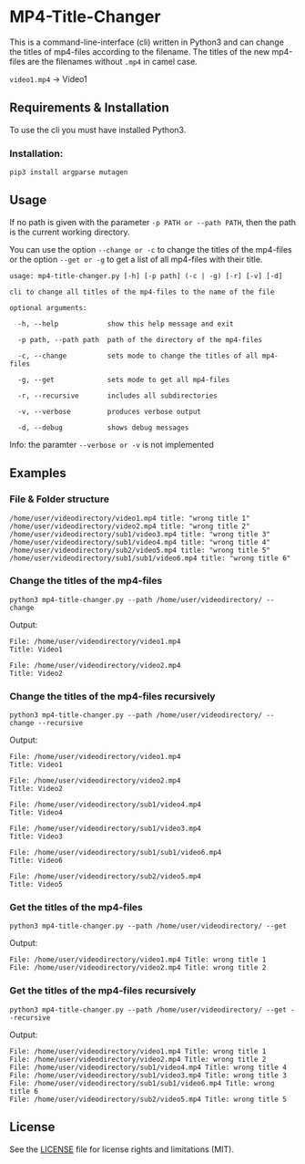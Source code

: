 # MP4-Title-Changer

This is a command-line-interface (cli) written in Python3 and can change the titles of mp4-files according to the filename. The titles of the new mp4-files are the filenames without `.mp4` in camel case.

`video1.mp4` -> Video1

## Requirements & Installation

To use the cli you must have installed Python3.

### Installation:

`pip3 install argparse mutagen`

## Usage

If no path is given with the parameter `-p PATH or --path PATH`, then the path is the current working directory.

You  can use the option `--change or -c` to change the titles of the mp4-files or the option `--get or -g` to get a list of all mp4-files with their title.

```
usage: mp4-title-changer.py [-h] [-p path] (-c | -g) [-r] [-v] [-d]

cli to change all titles of the mp4-files to the name of the file

optional arguments:

  -h, --help            show this help message and exit
  
  -p path, --path path  path of the directory of the mp4-files
  
  -c, --change          sets mode to change the titles of all mp4-files
  
  -g, --get             sets mode to get all mp4-files
  
  -r, --recursive       includes all subdirectories
  
  -v, --verbose         produces verbose output
  
  -d, --debug           shows debug messages
```

Info: the paramter `--verbose or -v` is not implemented
  
## Examples


### File & Folder structure
```
/home/user/videodirectory/video1.mp4 title: "wrong title 1"
/home/user/videodirectory/video2.mp4 title: "wrong title 2"
/home/user/videodirectory/sub1/video3.mp4 title: "wrong title 3"
/home/user/videodirectory/sub1/video4.mp4 title: "wrong title 4"
/home/user/videodirectory/sub2/video5.mp4 title: "wrong title 5"
/home/user/videodirectory/sub1/sub1/video6.mp4 title: "wrong title 6"
```

### Change the titles of the mp4-files
`python3 mp4-title-changer.py --path /home/user/videodirectory/ --change`

Output:
```
File: /home/user/videodirectory/video1.mp4
Title: Video1

File: /home/user/videodirectory/video2.mp4
Title: Video2
```

### Change the titles of the mp4-files recursively
`python3 mp4-title-changer.py --path /home/user/videodirectory/ --change --recursive`

Output:
```
File: /home/user/videodirectory/video1.mp4
Title: Video1

File: /home/user/videodirectory/video2.mp4
Title: Video2

File: /home/user/videodirectory/sub1/video4.mp4
Title: Video4

File: /home/user/videodirectory/sub1/video3.mp4
Title: Video3

File: /home/user/videodirectory/sub1/sub1/video6.mp4
Title: Video6

File: /home/user/videodirectory/sub2/video5.mp4
Title: Video5
```

### Get the titles of the mp4-files
`python3 mp4-title-changer.py --path /home/user/videodirectory/ --get`

Output:
```
File: /home/user/videodirectory/video1.mp4 Title: wrong title 1
File: /home/user/videodirectory/video2.mp4 Title: wrong title 2
```

### Get the titles of the mp4-files recursively
`python3 mp4-title-changer.py --path /home/user/videodirectory/ --get --recursive`

Output:
```
File: /home/user/videodirectory/video1.mp4 Title: wrong title 1
File: /home/user/videodirectory/video2.mp4 Title: wrong title 2
File: /home/user/videodirectory/sub1/video4.mp4 Title: wrong title 4
File: /home/user/videodirectory/sub1/video3.mp4 Title: wrong title 3
File: /home/user/videodirectory/sub1/sub1/video6.mp4 Title: wrong title 6
File: /home/user/videodirectory/sub2/video5.mp4 Title: wrong title 5
```


## License

See the [LICENSE](LICENSE.md) file for license rights and limitations (MIT).
